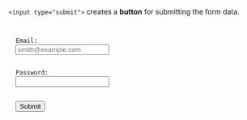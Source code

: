 `<input type="submit">` creates a **button** for submitting the form data.

<codeblock language="html" type="lesson" defaultCSS="form {max-width: 300px; margin: 10px auto; font-family: Lato; border-radius: 10px; padding: 1rem; box-shadow: 0px 0px 4px; background-color: snow; font-size: 1.2rem; } form * { margin: 0.5rem; } button , input[type=`button`] { padding: 0.2rem 1rem; font-size: 1.1rem; font-weight: 700; margin: 1rem 0; }">
<code>
<form>
  <label>Email:</label>
  <input type="text" placeholder="smith@example.com">
  <br>
  <label>Password:</label>
  <input type="password" >
  <br>
  <input type="submit" >
</form>
</code>
</codeblock>